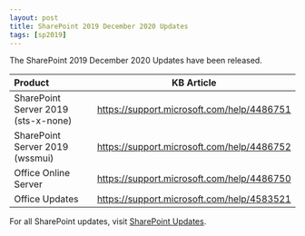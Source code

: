 ```yaml
---
layout: post
title: SharePoint 2019 December 2020 Updates
tags: [sp2019]
---
```


The SharePoint 2019 December 2020 Updates have been released.

|Product | KB Article |
|:--- |--- |
|SharePoint Server 2019 (sts-x-none) | <https://support.microsoft.com/help/4486751> |
|SharePoint Server 2019 (wssmui) | <https://support.microsoft.com/help/4486752> |
|Office Online Server | <https://support.microsoft.com/help/4486750> |
|Office Updates | <https://support.microsoft.com/help/4583521> |

For all SharePoint updates, visit [SharePoint Updates](https://sharepointupdates.com).